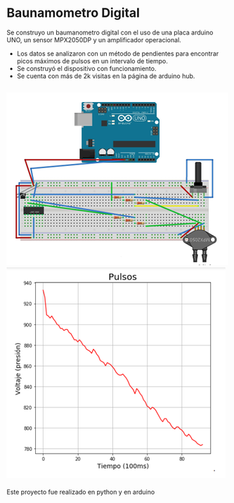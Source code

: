 # Baunamometro Digital
Se construyo un baumanometro digital con el uso de una placa arduino UNO, un sensor MPX2050DP y un amplificador operacional. 

- Los datos se analizaron con un método de pendientes para encontrar picos máximos de pulsos en un intervalo de tiempo.
- Se construyó el dispositivo con funcionamiento. 
- Se cuenta con más de 2k visitas en la página de arduino hub.

![](/arduino.png)
![](/pulsos.png)
---
Este proyecto fue realizado en python y en arduino 

